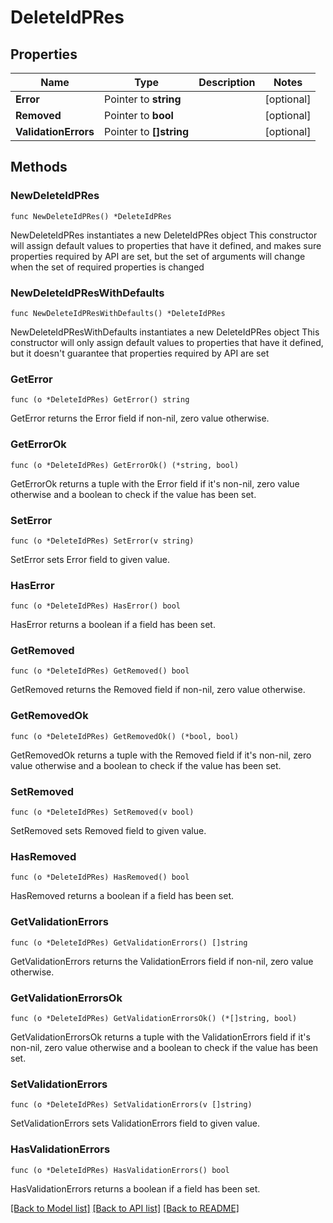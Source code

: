 # DeleteIdPRes

## Properties

Name | Type | Description | Notes
------------ | ------------- | ------------- | -------------
**Error** | Pointer to **string** |  | [optional] 
**Removed** | Pointer to **bool** |  | [optional] 
**ValidationErrors** | Pointer to **[]string** |  | [optional] 

## Methods

### NewDeleteIdPRes

`func NewDeleteIdPRes() *DeleteIdPRes`

NewDeleteIdPRes instantiates a new DeleteIdPRes object
This constructor will assign default values to properties that have it defined,
and makes sure properties required by API are set, but the set of arguments
will change when the set of required properties is changed

### NewDeleteIdPResWithDefaults

`func NewDeleteIdPResWithDefaults() *DeleteIdPRes`

NewDeleteIdPResWithDefaults instantiates a new DeleteIdPRes object
This constructor will only assign default values to properties that have it defined,
but it doesn't guarantee that properties required by API are set

### GetError

`func (o *DeleteIdPRes) GetError() string`

GetError returns the Error field if non-nil, zero value otherwise.

### GetErrorOk

`func (o *DeleteIdPRes) GetErrorOk() (*string, bool)`

GetErrorOk returns a tuple with the Error field if it's non-nil, zero value otherwise
and a boolean to check if the value has been set.

### SetError

`func (o *DeleteIdPRes) SetError(v string)`

SetError sets Error field to given value.

### HasError

`func (o *DeleteIdPRes) HasError() bool`

HasError returns a boolean if a field has been set.

### GetRemoved

`func (o *DeleteIdPRes) GetRemoved() bool`

GetRemoved returns the Removed field if non-nil, zero value otherwise.

### GetRemovedOk

`func (o *DeleteIdPRes) GetRemovedOk() (*bool, bool)`

GetRemovedOk returns a tuple with the Removed field if it's non-nil, zero value otherwise
and a boolean to check if the value has been set.

### SetRemoved

`func (o *DeleteIdPRes) SetRemoved(v bool)`

SetRemoved sets Removed field to given value.

### HasRemoved

`func (o *DeleteIdPRes) HasRemoved() bool`

HasRemoved returns a boolean if a field has been set.

### GetValidationErrors

`func (o *DeleteIdPRes) GetValidationErrors() []string`

GetValidationErrors returns the ValidationErrors field if non-nil, zero value otherwise.

### GetValidationErrorsOk

`func (o *DeleteIdPRes) GetValidationErrorsOk() (*[]string, bool)`

GetValidationErrorsOk returns a tuple with the ValidationErrors field if it's non-nil, zero value otherwise
and a boolean to check if the value has been set.

### SetValidationErrors

`func (o *DeleteIdPRes) SetValidationErrors(v []string)`

SetValidationErrors sets ValidationErrors field to given value.

### HasValidationErrors

`func (o *DeleteIdPRes) HasValidationErrors() bool`

HasValidationErrors returns a boolean if a field has been set.


[[Back to Model list]](../README.md#documentation-for-models) [[Back to API list]](../README.md#documentation-for-api-endpoints) [[Back to README]](../README.md)


